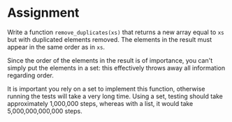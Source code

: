 # Assignment

Write a function `remove_duplicates(xs)` that returns a new array equal to `xs` but with duplicated
elements removed. The elements in the result must appear in the same order as in `xs`.

Since the order of the elements in the result is of importance, you can't simply put
the elements in a set: this effectively throws away all information regarding order.

It is important you rely on a set to implement this function,
otherwise running the tests will take a very long time.
Using a set, testing should take approximately 1,000,000 steps,
whereas with a list, it would take 5,000,000,000,000 steps.
